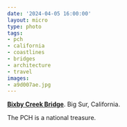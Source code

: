 ```yaml
---
date: '2024-04-05 16:00:00'
layout: micro
type: photo
tags:
- pch
- california
- coastlines
- bridges
- architecture
- travel
images:
- a9d007ae.jpg
---
```


**[Bixby Creek Bridge](https://en.wikipedia.org/wiki/Bixby_Bridge)**. Big Sur, California.

The PCH is a national treasure.
